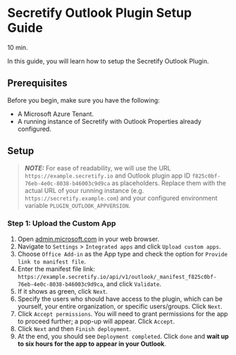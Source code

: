 # Secretify Outlook Plugin Setup Guide

10 min.

In this guide, you will learn how to setup the Secretify Outlook Plugin.

## Prerequisites

Before you begin, make sure you have the following:

* A Microsoft Azure Tenant.
* A running instance of Secretify with Outlook Properties already configured.

## Setup

> **_NOTE:_**   For ease of readability, we will use the URL `https://example.secretify.io` and Outlook plugin app ID `f825c0bf-76eb-4e0c-8038-b46003c9d9ca` as placeholders. Replace them with the actual URL of your running instance (e.g. `https://secretify.example.com`) and your configured environment variable `PLUGIN_OUTLOOK_APPVERSION`.

### Step 1: Upload the Custom App

1. Open [admin.microsoft.com](https://admin.microsoft.com/) in your web browser.
2. Navigate to `Settings` > `Integrated apps` and click `Upload custom apps`.
3. Choose `Office Add-in` as the App type and check the option for `Provide link to manifest file`.
4. Enter the manifest file link: `https://example.secretify.io/api/v1/outlook/_manifest_f825c0bf-76eb-4e0c-8038-b46003c9d9ca`, and click `Validate`.
5. If it shows as green, click `Next`.
6. Specify the users who should have access to the plugin, which can be yourself, your entire organization, or specific users/groups. Click `Next`.
7. Click `Accept permissions`. You will need to grant permissions for the app to proceed further; a pop-up will appear. Click `Accept`.
8. Click `Next` and then `Finish deployment`.
9. At the end, you should see `Deployment completed`. Click `done` and **wait up to six hours for the app to appear in your Outlook**.
